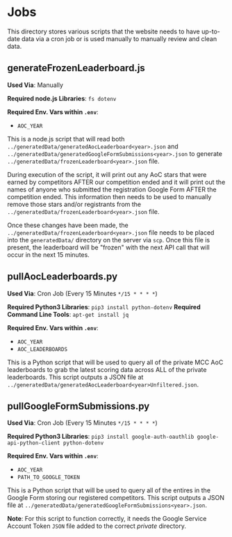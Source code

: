 # Jobs
This directory stores various scripts that the website needs to have up-to-date data via a cron job or is used manually to manually review and clean data.

## generateFrozenLeaderboard.js
**Used Via**: Manually

**Required node.js Libraries**: `fs dotenv`

**Required Env. Vars within `.env`**: 
- `AOC_YEAR`

This is a node.js script that will read both `../generatedData/generatedAocLeaderboard<year>.json` and `../generatedData/generatedGoogleFormSubmissions<year>.json` to generate `../generatedData/frozenLeaderboard<year>.json` file. 

During execution of the script, it will print out any AoC stars that were earned by competitors AFTER our competition ended and it will print out the names of anyone who submitted the registration Google Form AFTER the competition ended. This information then needs to be used to manually remove those stars and/or registrants from the `../generatedData/frozenLeaderboard<year>.json` file.

Once these changes have been made, the `../generatedData/frozenLeaderboard<year>.json` file needs to be placed into the `generatedData/` directory on the server via `scp`. Once this file is present, the leaderboard will be "frozen" with the next API call that will occur in the next 15 minutes.

## pullAocLeaderboards.py
**Used Via**: Cron Job (Every 15 Minutes `*/15 * * * *`)

**Required Python3 Libraries**: `pip3 install python-dotenv`
**Required Command Line Tools**: `apt-get install jq`

**Required Env. Vars within `.env`**: 
- `AOC_YEAR`
- `AOC_LEADERBOARDS`

This is a Python script that will be used to query all of the private MCC AoC leaderboards to grab the latest scoring data across ALL of the private leaderboards. This script outputs a JSON file at `../generatedData/generatedAocLeaderboard<year>Unfiltered.json`.

## pullGoogleFormSubmissions.py
**Used Via**: Cron Job (Every 15 Minutes `*/15 * * * *`)

**Required Python3 Libraries**: `pip3 install google-auth-oauthlib google-api-python-client python-dotenv`

**Required Env. Vars within `.env`**: 
- `AOC_YEAR`
- `PATH_TO_GOOGLE_TOKEN`

This is a Python script that will be used to query all of the entires in the Google Form storing our registered competitors. This script outputs a JSON file at `../generatedData/generatedGoogleFormSubmissions<year>.json`.

**Note**: For this script to function correctly, it needs the Google Service Account Token `JSON` file added to the correct *private* directory.